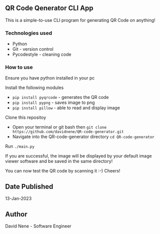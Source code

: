 ## QR Code Qenerator CLI App
This is a simple-to-use CLI program for generating QR Code on anything!

### Technologies used
- Python
- Git - version control
- Pycodestyle - cleaning code

### How to use
Ensure you have python installed in your pc

Install the following modules
- `pip install pyqrcode` - generates the QR code
- `pip install pypng` - saves image to png
- `pip install pillow` - able to read and display image

Clone this repositoy
* Open your terminal or git bash then `git clone https://github.com/davidnene/QR-code-generator.git`
* Navigate into the QR-code-generator directory `cd QR-code-generator`

Run `./main.py`

If you are successful, the image will be displayed by your default image viewer software and be saved in the same directory!

You can now test the QR code by scanning it :-) Cheers!

## Date Published
13-Jan-2023

## Author
David Nene - Software Engineer
